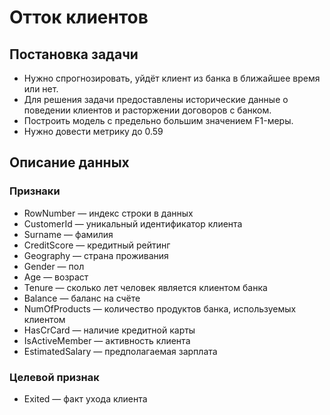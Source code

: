 # Отток клиентов

## Постановка задачи

- Нужно спрогнозировать, уйдёт клиент из банка в ближайшее время или нет.
- Для решения задачи предоставлены исторические данные о поведении клиентов и расторжении договоров с банком.
- Построить модель с предельно большим значением F1-меры.
- Нужно довести метрику до 0.59

## Описание данных

### Признаки

- RowNumber — индекс строки в данных
- CustomerId — уникальный идентификатор клиента
- Surname — фамилия
- CreditScore — кредитный рейтинг
- Geography — страна проживания
- Gender — пол
- Age — возраст
- Tenure — сколько лет человек является клиентом банка
- Balance — баланс на счёте
- NumOfProducts — количество продуктов банка, используемых клиентом
- HasCrCard — наличие кредитной карты
- IsActiveMember — активность клиента
- EstimatedSalary — предполагаемая зарплата

### Целевой признак

- Exited — факт ухода клиента
